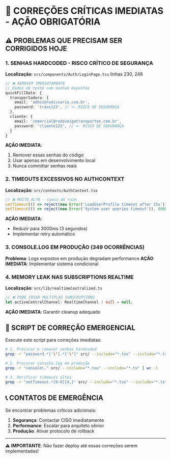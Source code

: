 # 🚨 CORREÇÕES CRÍTICAS IMEDIATAS - AÇÃO OBRIGATÓRIA

## ⚠️ PROBLEMAS QUE PRECISAM SER CORRIGIDOS HOJE

### 1. SENHAS HARDCODED - RISCO CRÍTICO DE SEGURANÇA

**Localização**: `src/components/Auth/LoginPage.tsx` linhas 230, 248
```typescript
// ❌ REMOVER IMEDIATAMENTE
// Dados de teste com senhas expostas
quickFillData: {
  transportadora: {
    email: 'admin@rodiviario.com.br',
    password: 'trans123', // <- RISCO DE SEGURANÇA
  },
  cliente: {
    email: 'comercial@rodoveigatransportes.com.br', 
    password: 'cliente123', // <- RISCO DE SEGURANÇA
  }
}
```

**AÇÃO IMEDIATA**:
1. Remover essas senhas do código
2. Usar apenas em desenvolvimento local
3. Nunca committar senhas reais

### 2. TIMEOUTS EXCESSIVOS NO AUTHCONTEXT

**Localização**: `src/contexts/AuthContext.tsx`
```typescript
// ❌ MUITO ALTO - causa UX ruim
setTimeout(() => reject(new Error('LoadUserProfile timeout after 15s')), 15000)
setTimeout(() => reject(new Error('System user queries timeout')), 8000)
```

**AÇÃO IMEDIATA**:
- Reduzir para 3000ms (3 segundos)
- Implementar retry automático

### 3. CONSOLE.LOG EM PRODUÇÃO (349 OCORRÊNCIAS)

**Problema**: Logs expostos em produção degradam performance
**AÇÃO IMEDIATA**: Implementar sistema condicional

### 4. MEMORY LEAK NAS SUBSCRIPTIONS REALTIME

**Localização**: `src/lib/realtimeCentralized.ts`
```typescript
// ❌ PODE CRIAR MÚLTIPLAS SUBSCRIPTIONS
let activeCentralChannel: RealtimeChannel | null = null;
```

**AÇÃO IMEDIATA**: Garantir cleanup adequado

## 🔧 SCRIPT DE CORREÇÃO EMERGENCIAL

Execute este script para correções imediatas:

```bash
# 1. Procurar e remover senhas hardcoded
grep -r "password.*['\"].*['\"]" src/ --include="*.tsx" --include="*.ts"

# 2. Procurar console.log em produção  
grep -r "console\." src/ --include="*.tsx" --include="*.ts" | wc -l

# 3. Verificar timeouts altos
grep -r "setTimeout.*[0-9]{4,}" src/ --include="*.tsx" --include="*.ts"
```

## 📞 CONTATOS DE EMERGÊNCIA

Se encontrar problemas críticos adicionais:
1. **Segurança**: Contactar CISO imediatamente
2. **Performance**: Escalar para arquiteto sênior
3. **Produção**: Ativar protocolo de rollback

---
⚠️ **IMPORTANTE**: Não fazer deploy até essas correções serem implementadas!